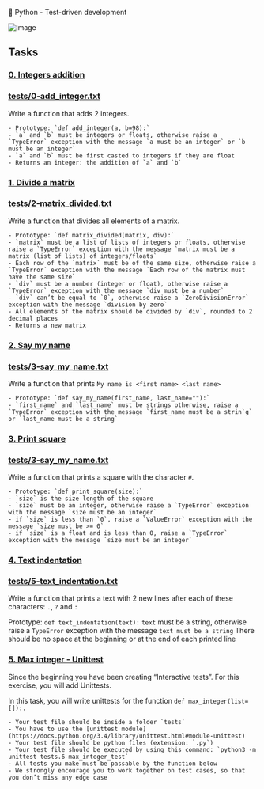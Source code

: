 :snake: Python - Test-driven development

![image](image.png)

## Tasks

### [0. Integers addition](https://github.com/WennieL/holbertonschool-higher_level_programming/blob/master/python-test_driven_development/0-add_integer.py)
### [tests/0-add_integer.txt](https://github.com/WennieL/holbertonschool-higher_level_programming/blob/master/python-test_driven_development/tests/0-add_integer.txt)

Write a function that adds 2 integers.

    - Prototype: `def add_integer(a, b=98):`
    - `a` and `b` must be integers or floats, otherwise raise a `TypeError` exception with the message `a must be an integer` or `b must be an integer`
    - `a` and `b` must be first casted to integers if they are float
    - Returns an integer: the addition of `a` and `b`

### [1. Divide a matrix](https://github.com/WennieL/holbertonschool-higher_level_programming/blob/master/python-test_driven_development/2-matrix_divided.py)
### [tests/2-matrix_divided.txt](https://github.com/WennieL/holbertonschool-higher_level_programming/blob/master/python-test_driven_development/tests/2-matrix_divided.txt)

Write a function that divides all elements of a matrix.

    - Prototype: `def matrix_divided(matrix, div):`
    - `matrix` must be a list of lists of integers or floats, otherwise raise a `TypeError` exception with the message `matrix must be a matrix (list of lists) of integers/floats`
    - Each row of the `matrix` must be of the same size, otherwise raise a `TypeError` exception with the message `Each row of the matrix must have the same size`
    - `div` must be a number (integer or float), otherwise raise a `TypeError` exception with the message `div must be a number`
    - `div` can’t be equal to `0`, otherwise raise a `ZeroDivisionError` exception with the message `division by zero`
    - All elements of the matrix should be divided by `div`, rounded to 2 decimal places
    - Returns a new matrix

### [2. Say my name](https://github.com/WennieL/holbertonschool-higher_level_programming/blob/master/python-test_driven_development/3-say_my_name.py)
### [tests/3-say_my_name.txt](https://github.com/WennieL/holbertonschool-higher_level_programming/blob/master/python-test_driven_development/tests/3-say_my_name.txt)

Write a function that prints `My name is <first name> <last name>`

    - Prototype: `def say_my_name(first_name, last_name=""):`
    - `first_name` and `last_name` must be strings otherwise, raise a `TypeError` exception with the message `first_name must be a strin`g` or `last_name must be a string`
    
### [3. Print square](https://github.com/WennieL/holbertonschool-higher_level_programming/blob/master/python-test_driven_development/4-print_square.py)
### [tests/3-say_my_name.txt](https://github.com/WennieL/holbertonschool-higher_level_programming/blob/master/python-test_driven_development/tests/4-print_square.txt)

Write a function that prints a square with the character `#`.

    - Prototype: `def print_square(size):`
    - `size` is the size length of the square
    - `size` must be an integer, otherwise raise a `TypeError` exception with the message `size must be an integer`
    - if `size` is less than `0`, raise a `ValueError` exception with the message `size must be >= 0`
    - if `size` is a float and is less than 0, raise a `TypeError` exception with the message `size must be an integer`
    
### [4. Text indentation]()
### [tests/5-text_indentation.txt]()

Write a function that prints a text with 2 new lines after each of these characters: `.`, `?` and `:`

Prototype: `def text_indentation(text):`
`text` must be a string, otherwise raise a `TypeError` exception with the message `text must be a string`
There should be no space at the beginning or at the end of each printed line

### [5. Max integer - Unittest](https://github.com/WennieL/holbertonschool-higher_level_programming/blob/master/python-test_driven_development/tests/6-max_integer_test.py)

Since the beginning you have been creating “Interactive tests”. 
For this exercise, you will add Unittests.

In this task, you will write unittests for the function `def max_integer(list=[]):.`

    - Your test file should be inside a folder `tests`
    - You have to use the [unittest module](https://docs.python.org/3.4/library/unittest.html#module-unittest)
    - Your test file should be python files (extension: `.py`)
    - Your test file should be executed by using this command: `python3 -m unittest tests.6-max_integer_test`
    - All tests you make must be passable by the function below
    - We strongly encourage you to work together on test cases, so that you don’t miss any edge case